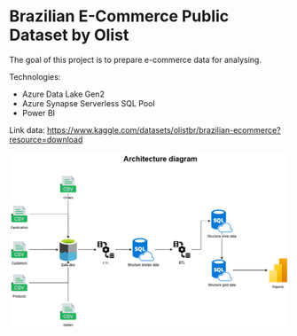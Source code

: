 # Brazilian E-Commerce Public Dataset by Olist

The goal of this project is to prepare e-commerce data for analysing.

Technologies:

* Azure Data Lake Gen2
* Azure Synapse Serverless SQL Pool
* Power BI

Link data: https://www.kaggle.com/datasets/olistbr/brazilian-ecommerce?resource=download

![Architecture diagram](docs/img/architecture_diagram.png "Architecture diagram")
